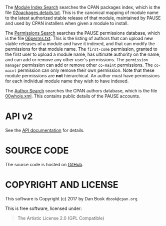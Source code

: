 The [Module Index Search](https://cpanmeta.grinnz.com/packages) searches the
CPAN packages index, which is the file
[02packages.details.txt](https://www.cpan.org/modules/02packages.details.txt).
This is the canonical mapping of module name to the latest authorized stable
release of that module, maintained by PAUSE and used by CPAN installers when
given a module to install.

The [Permissions Search](https://cpanmeta.grinnz.com/perms) searches the PAUSE
permissions database, which is the file
[06perms.txt](https://www.cpan.org/modules/06perms.txt). This is the listing of
authors that can upload new stable releases of a module and have it indexed,
and that can modify the permissions for that module name. The `first-come`
permission, granted to the first user to upload a module name, has ultimate
authority on the name, and can add or remove any other user's permissions. The
`permission manager` permission can add or remove other `co-maint` permissions.
The `co-maint` permission can only remove their own permission. Note that these
module permissions are **not** hierarchical. An author must have permissions
for each individual module name they wish to have indexed.

The [Author Search](https://cpanmeta.grinnz.com/authors) searches the CPAN
authors database, which is the file
[00whois.xml](https://www.cpan.org/authors/00whois.xml). This contains
public details of the PAUSE accounts.

# API v2

See the [API documentation](api.html) for details.

# SOURCE CODE

The source code is hosted on [GitHub](https://github.com/Grinnz/cpan-meta-browser).

# COPYRIGHT AND LICENSE

This software is Copyright (c) 2017 by Dan Book `dbook@cpan.org`.

This is free software, licensed under:

> The Artistic License 2.0 (GPL Compatible)
